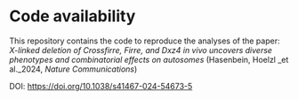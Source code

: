 # Code availability
This repository contains the code to reproduce the analyses of the paper: _X-linked deletion of Crossfirre, Firre, and Dxz4 in vivo uncovers diverse phenotypes and combinatorial effects on autosomes_ (Hasenbein, Hoelzl _et al._2024, _Nature Communications_)

DOI: https://doi.org/10.1038/s41467-024-54673-5
